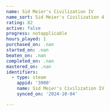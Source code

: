 ```yaml
---
name: Sid Meier's Civilization IV
name_sort: Sid Meier's Civilization 4
rating: 82
active: false
progress: notapplicable
hours_played: 1
purchased_on: .nan
started_on: .nan
beaten_on: .nan
completed_on: .nan
mastered_on: .nan
identifiers:
  - type: steam
    appid: '3900'
    name: Sid Meier's Civilization IV
    synced_on: '2024-10-04'

---
```

